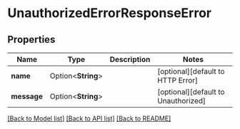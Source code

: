 # UnauthorizedErrorResponseError

## Properties

Name | Type | Description | Notes
------------ | ------------- | ------------- | -------------
**name** | Option<**String**> |  | [optional][default to HTTP Error]
**message** | Option<**String**> |  | [optional][default to Unauthorized]

[[Back to Model list]](../README.md#documentation-for-models) [[Back to API list]](../README.md#documentation-for-api-endpoints) [[Back to README]](../README.md)


